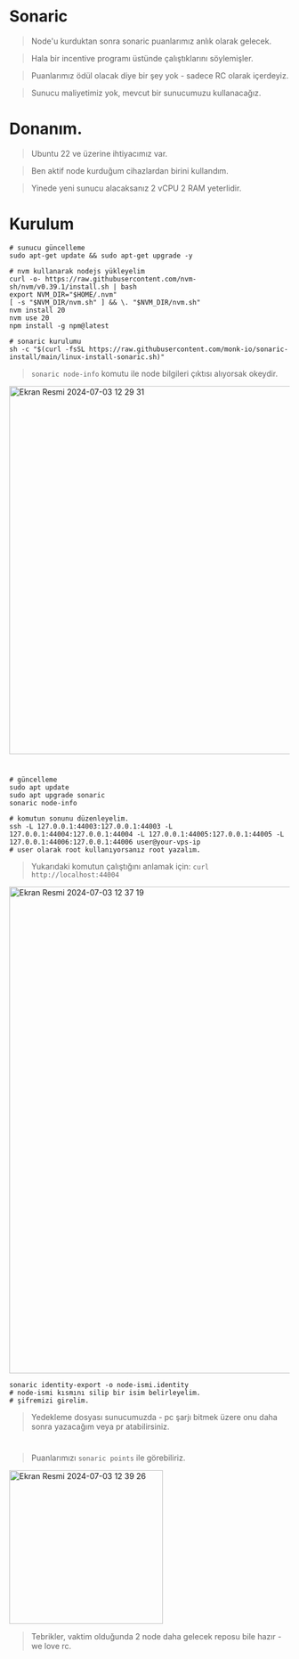 # Sonaric

> Node'u kurduktan sonra sonaric puanlarımız anlık olarak gelecek.

> Hala bir incentive programı üstünde çalıştıklarını söylemişler.

> Puanlarımız ödül olacak diye bir şey yok - sadece RC olarak içerdeyiz.

> Sunucu maliyetimiz yok, mevcut bir sunucumuzu kullanacağız.

#

# Donanım.

> Ubuntu 22 ve üzerine ihtiyacımız var.

> Ben aktif node kurduğum cihazlardan birini kullandım.

> Yinede yeni sunucu alacaksanız 2 vCPU 2 RAM yeterlidir.

#

# Kurulum

```console
# sunucu güncelleme
sudo apt-get update && sudo apt-get upgrade -y

# nvm kullanarak nodejs yükleyelim 
curl -o- https://raw.githubusercontent.com/nvm-sh/nvm/v0.39.1/install.sh | bash
export NVM_DIR="$HOME/.nvm"
[ -s "$NVM_DIR/nvm.sh" ] && \. "$NVM_DIR/nvm.sh"
nvm install 20
nvm use 20
npm install -g npm@latest

# sonaric kurulumu
sh -c "$(curl -fsSL https://raw.githubusercontent.com/monk-io/sonaric-install/main/linux-install-sonaric.sh)"
````

> `sonaric node-info` komutu ile node bilgileri çıktısı alıyorsak okeydir.

<img width="661" alt="Ekran Resmi 2024-07-03 12 29 31" src="https://github.com/ruesandora/Sonaric/assets/101149671/a61730fe-2fd7-4e34-a802-41158e24f6ee">

#

```console
# güncelleme
sudo apt update
sudo apt upgrade sonaric
sonaric node-info
```

```console
# komutun sonunu düzenleyelim.
ssh -L 127.0.0.1:44003:127.0.0.1:44003 -L 127.0.0.1:44004:127.0.0.1:44004 -L 127.0.0.1:44005:127.0.0.1:44005 -L 127.0.0.1:44006:127.0.0.1:44006 user@your-vps-ip
# user olarak root kullanıyorsanız root yazalım.
```

> Yukarıdaki komutun çalıştığını anlamak için: `curl http://localhost:44004`

<img width="874" alt="Ekran Resmi 2024-07-03 12 37 19" src="https://github.com/ruesandora/Sonaric/assets/101149671/d23fa136-1889-4f1c-b90d-930ce53c67ce">

```console
sonaric identity-export -o node-ismi.identity
# node-ismi kısmını silip bir isim belirleyelim.
# şifremizi girelim.
````

> Yedekleme dosyası sunucumuzda - pc şarjı bitmek üzere onu daha sonra yazacağım veya pr atabilirsiniz.

#

> Puanlarımızı `sonaric points` ile görebiliriz.

<img width="276" alt="Ekran Resmi 2024-07-03 12 39 26" src="https://github.com/ruesandora/Sonaric/assets/101149671/fe2aea28-99ea-45ae-948f-5b6a23a9e116">

> Tebrikler, vaktim olduğunda 2 node daha gelecek reposu bile hazır - we love rc.








